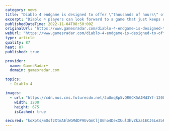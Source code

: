 ```yaml
---
category: news
title: "Diablo 4 endgame is designed to offer \"thousands of hours\" of gameplay"
excerpt: "Diablo 4 players can look forward to a game that just keeps on giving, with the game's general manager Rod Fergusson saying that there will be \"thousands of hours\" of fun to be had. Fergusson was ..."
publishedDateTime: 2022-11-04T08:50:00Z
originalUrl: "https://www.gamesradar.com/diablo-4-endgame-is-designed-to-offer-thousands-of-hours-of-gameplay/"
webUrl: "https://www.gamesradar.com/diablo-4-endgame-is-designed-to-offer-thousands-of-hours-of-gameplay/"
type: article
quality: 87
heat: 87
published: true

provider:
  name: GamesRadar+
  domain: gamesradar.com

topics:
  - Diablo 4

images:
  - url: "https://cdn.mos.cms.futurecdn.net/2uUmqBp5vQRGCK5AJMd3Yf-1200-80.jpg"
    width: 1200
    height: 675
    isCached: true

secured: "koXpts/mOsf2XtmAElWGMdDP9UvGmCljUGho4DexXUul3hvZkza1ECJ6LeZoRpIWLL7hb3xIJAY5GmWFW0Q3WNPMRSHEY0wR/K29qX4urV2jnHYNh4kIMWuBXeqDBXcQIP/RrE3CWrjRbXR2c8YxjcZzuil6S/KFL9GULEt5K/a1GYKB1wzl5aRc0C+lxWZiiEEGFAnCNopot0eAibHPZkN/b+g0WmH81AHBQihvfNnzZ6k1aUGB7zvSF5YngD5zsOONeoi1Bj3NXIA8eBFPOlq7nh5fQLOELWtYxycvGLhECx2ErOL6YHkZHFLv9SQbYl+T1QHLe2hsVFVq+Mi9btAoTLGFLmh8ZLibjOFcX6A=;dy8HGSx4cLsRS8iUrEzIeQ=="
---
```


